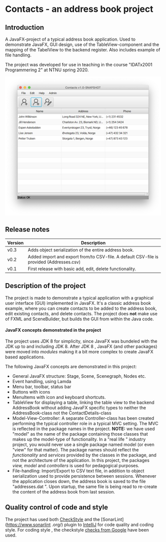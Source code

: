 # Contacts - an address book project

## Introduction
A JavaFX-project of a typical address book application. Used to demonstrate JavaFX, GUI design, use of the TableView-component and the mapping of the TabelView to the backend register. Also includes example of file handling.

The project was developed for use in teaching in the course "IDATx2001 Programmering 2" at NTNU spring 2020.

![Screendump](Screendump.png)

## Release notes

**Version** | **Description**
--------|------------
v0.3 | Adds object serialization of the entire address book. 
v0.2 | Added import and export from/to CSV-file. A default CSV-file is provided (Addresses.csv)
v0.1 | First release with basic add, edit, delete functionality.

## Description of the project
The project is made to demonstrate a typical application with a graphical user interface (GUI) implemented in JavaFX.
It's a classic address book example, where you can create contacts to be added to the address book, edit existing
 contacts, and delete contacts.
The project does **not** make use of FXML and SceneBulider, but builds the GUI from within the Java code.
 
 #### JavaFX concepts demonstrated in the project
 The project uses JDK 8 for simplicity, since JavaFX was bundeled with the JDK up to and including JDK 8. After JDK 8
 , JavaFX (and other packages) were moved into *modules* making it a bit more complex to create JavaFX based
  applications.
  
  The following JavaFX concepts are demonstrated in this project:
  * General JavaFX structure: Stage, Scene, Scenegraph, Nodes etc.
  * Event handling, using Lamda
  * Menu bar, toolbar, status bar
  * Buttons with icons
  * MenuItems with icon and keyboard shortcuts.
  * TableView for displaying a table, linking the table view to the backend AddressBook without adding JavaFX
   specific types to neither the AddressBook-class not the ContactDetails-class
  * Model-View-Controller: A separate Controller-class has been created performing the typical controller role in a
   typical MVC setting. The MVC is reflected in the package names in the project. **NOTE:** we have used "model" as the
    name of the package containing those classes that makes up the model-type of functionality. In a "real life
    " industry project, you would never use a single package named model (or even "view" for that matter). The package
     names should reflect the *functionality* and *services* provided by the classes in the package, and not the
      architecture of the application. In this project, the packages *view, model* and *controllers* is used for
       pedagogical purposes.
  * File-handling: Import/Export to CSV text file, in addition to object serialization used to provide persistence
   between sessions. Whenever the application closes down, the address book is saved to the file "addresses.dat
   ". Upon startup, the same file is being read to re-create the content of the address book from last session.
   
 ## Quality control of code and style
 The project has used both [CheckStyle](https://checkstyle.sourceforge.io/) and the [SonarLint](https://www.sonarlint
 .org/) plugin to [IntelliJ](https://www.jetbrains.com/idea/) for code quality and coding style. For coding style
 , the checkstyle [checks from Google](https://checkstyle.sourceforge.io/google_style.html) have been used.
  